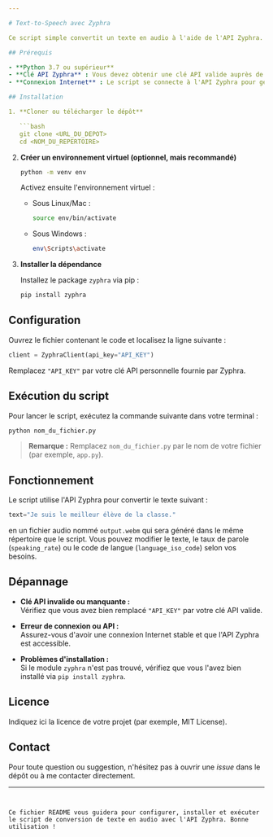 ```yaml
---

# Text-to-Speech avec Zyphra

Ce script simple convertit un texte en audio à l'aide de l'API Zyphra. Le code s'exécute de manière synchronisée et génère un fichier audio directement dans le répertoire de travail.

## Prérequis

- **Python 3.7 ou supérieur**  
- **Clé API Zyphra** : Vous devez obtenir une clé API valide auprès de [Zyphra](https://zyphra.io/) pour utiliser leurs services.
- **Connexion Internet** : Le script se connecte à l'API Zyphra pour générer l'audio.

## Installation

1. **Cloner ou télécharger le dépôt**

   ```bash
   git clone <URL_DU_DEPOT>
   cd <NOM_DU_REPERTOIRE>
   ```

2. **Créer un environnement virtuel (optionnel, mais recommandé)**

   ```bash
   python -m venv env
   ```

   Activez ensuite l'environnement virtuel :

   - Sous Linux/Mac :
     ```bash
     source env/bin/activate
     ```
   - Sous Windows :
     ```bash
     env\Scripts\activate
     ```

3. **Installer la dépendance**

   Installez le package `zyphra` via pip :

   ```bash
   pip install zyphra
   ```

## Configuration

Ouvrez le fichier contenant le code et localisez la ligne suivante :

```python
client = ZyphraClient(api_key="API_KEY")
```

Remplacez `"API_KEY"` par votre clé API personnelle fournie par Zyphra.

## Exécution du script

Pour lancer le script, exécutez la commande suivante dans votre terminal :

```bash
python nom_du_fichier.py
```

> **Remarque :** Remplacez `nom_du_fichier.py` par le nom de votre fichier (par exemple, `app.py`).

## Fonctionnement

Le script utilise l'API Zyphra pour convertir le texte suivant :

```python
text="Je suis le meilleur élève de la classe."
```

en un fichier audio nommé `output.webm` qui sera généré dans le même répertoire que le script. Vous pouvez modifier le texte, le taux de parole (`speaking_rate`) ou le code de langue (`language_iso_code`) selon vos besoins.

## Dépannage

- **Clé API invalide ou manquante :**  
  Vérifiez que vous avez bien remplacé `"API_KEY"` par votre clé API valide.
  
- **Erreur de connexion ou API :**  
  Assurez-vous d'avoir une connexion Internet stable et que l'API Zyphra est accessible.

- **Problèmes d'installation :**  
  Si le module `zyphra` n'est pas trouvé, vérifiez que vous l'avez bien installé via `pip install zyphra`.

## Licence

Indiquez ici la licence de votre projet (par exemple, MIT License).

## Contact

Pour toute question ou suggestion, n'hésitez pas à ouvrir une _issue_ dans le dépôt ou à me contacter directement.

---
```


Ce fichier README vous guidera pour configurer, installer et exécuter le script de conversion de texte en audio avec l'API Zyphra. Bonne utilisation !

